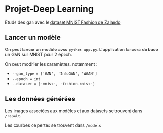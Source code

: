 # Projet-Deep Learning
Etude des gan avec le [dataset MNIST Fashion de Zalando]((https://github.com/zalandoresearch/fashion-mnist))

## Lancer un modèle

On peut lancer un modèle avec `python app.py`. L'application lancera de base un GAN sur MNIST pour 2 epoch.

On peut modifier les paramètres, notamment :
* `--gan_type = ['GAN', 'InfoGAN', 'WGAN']`
* `--epoch = int`
* `--dataset = ['mnist', 'fashion-mnist']`

## Les données générées

Les images associées aux modèles et aux datasets se trouvent dans `/result`.

Les courbes de pertes se trouvent dans `/models`